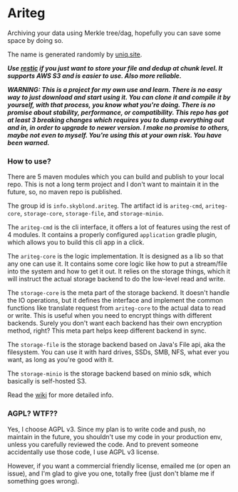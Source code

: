 # Ariteg

Archiving your data using Merkle tree/dag, hopefully you can save some space by doing so.

The name is generated randomly by [uniq.site](https://uniq.site).

***Use [restic](https://github.com/restic/restic) if you just want to store your
file and dedup at chunk level. It supports AWS S3 and is easier to use. Also more
reliable.***

***WARNING: This is a project for my own use and learn. There is no easy way
to just download and start using it. You can clone it and compile it by yourself,
with that process, you know what you're doing. There is no promise about stability,
performance, or compatibility. This repo has got at least 3 breaking changes which
requires you to dump everything out and in, in order to upgrade to newer version.
I make no promise to others, maybe not even to myself. You're using this at your own risk.
You have been warned.***

### How to use?

There are 5 maven modules which you can build and publish to your local repo.
This is not a long term project and I don't want to maintain it in the future,
so, no maven repo is published.

The group id is `info.skyblond.ariteg`. The artifact id is `ariteg-cmd`, `ariteg-core`,
`storage-core`, `storage-file`, and `storage-minio`.

The `ariteg-cmd` is the cli interface, it offers a lot of features using the rest
of 4 modules. It contains a properly configured `application` gradle plugin,
which allows you to build this cli app in a click.

The `ariteg-core` is the logic implementation. It is designed as a lib so that
any one can use it. It contains some core logic like how to put a stream/file
into the system and how to get it out. It relies on the storage things, which it
will instruct the actual storage backend to do the low-level read and write.

The `storage-core` is the meta part of the storage backend. It doesn't handle
the IO operations, but it defines the interface and implement the common functions
like translate request from `ariteg-core` to the actual data to read or write.
This is useful when you need to encrypt things with different backends. Surely
you don't want each backend has their own encryption method, right? This meta part
helps keep different backend in sync.

The `storage-file` is the storage backend based on Java's File api, aka the filesystem.
You can use it with hard drives, SSDs, SMB, NFS, what ever you want, as long as you're 
good with it. 

The `storage-minio` is the storage backend based on minio sdk, which basically is
self-hosted S3.

Read the [wiki](https://github.com/hurui200320/Ariteg/wiki) for more detailed info.

### AGPL? WTF??

Yes, I choose AGPL v3. Since my plan is to write code and push, no maintain in the future,
you shouldn't use my code in your production env, unless you carefully reviewed the code.
And to prevent someone accidentally use those code, I use AGPL v3 license.

However, if you want a commercial friendly license, emailed me (or open an issue),
and I'm glad to give you one, totally free (just don't blame me if something goes wrong).
